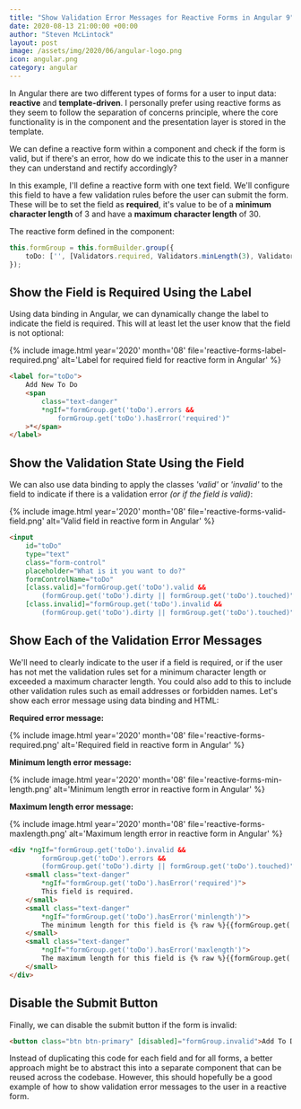 ```yaml
---
title: "Show Validation Error Messages for Reactive Forms in Angular 9"
date: 2020-08-13 21:00:00 +00:00
author: "Steven McLintock"
layout: post
image: /assets/img/2020/06/angular-logo.png
icon: angular.png
category: angular
---
```


In Angular there are two different types of forms for a user to input data: **reactive** and 
**template-driven**. I personally prefer using reactive forms as they seem to follow the 
separation of concerns principle, where the core functionality is in the component and the 
presentation layer is stored in the template.

We can define a reactive form within a component and check if the form is valid, but if there's an error, 
how do we indicate this to the user in a manner they can understand and rectify accordingly?

In this example, I'll define a reactive form with one text field. We'll configure this field to have a 
few validation rules before the user can submit the form. These will be to set the field 
as **required**, it's value to be of a **minimum character length** of 3 and have a 
**maximum character length** of 30.

The reactive form defined in the component:

```typescript
this.formGroup = this.formBuilder.group({
    toDo: ['', [Validators.required, Validators.minLength(3), Validators.maxLength(30)]]
});
```

## Show the Field is Required Using the Label

Using data binding in Angular, we can dynamically change the label to indicate the field is 
required. This will at least let the user know that the field is not optional:

{%
    include image.html
    year='2020'
    month='08'
    file='reactive-forms-label-required.png'
    alt='Label for required field for reactive form in Angular'
%}

```html
<label for="toDo">
    Add New To Do
    <span 
        class="text-danger" 
        *ngIf="formGroup.get('toDo').errors && 
            formGroup.get('toDo').hasError('required')"
    >*</span>
</label>
```

## Show the Validation State Using the Field

We can also use data binding to apply the classes *'valid'* or *'invalid'* to the field to indicate 
if there is a validation error *(or if the field is valid)*:

{%
    include image.html
    year='2020'
    month='08'
    file='reactive-forms-valid-field.png'
    alt='Valid field in reactive form in Angular'
%}

```html
<input 
    id="toDo" 
    type="text" 
    class="form-control" 
    placeholder="What is it you want to do?"
    formControlName="toDo"
    [class.valid]="formGroup.get('toDo').valid && 
        (formGroup.get('toDo').dirty || formGroup.get('toDo').touched)"
    [class.invalid]="formGroup.get('toDo').invalid && 
        (formGroup.get('toDo').dirty || formGroup.get('toDo').touched)" />
```

## Show Each of the Validation Error Messages

We'll need to clearly indicate to the user if a field is required, or if the user has not met 
the validation rules set for a minimum character length or exceeded a maximum character 
length. You could also add to this to include other validation rules such as email addresses or 
forbidden names. Let's show each error message using data binding and HTML:

**Required error message:**

{%
    include image.html
    year='2020'
    month='08'
    file='reactive-forms-required.png'
    alt='Required field in reactive form in Angular'
%}

**Minimum length error message:**

{%
    include image.html
    year='2020'
    month='08'
    file='reactive-forms-min-length.png'
    alt='Minimum length error in reactive form in Angular'
%}

**Maximum length error message:**

{%
    include image.html
    year='2020'
    month='08'
    file='reactive-forms-maxlength.png'
    alt='Maximum length error in reactive form in Angular'
%}

```html
<div *ngIf="formGroup.get('toDo').invalid && 
        formGroup.get('toDo').errors && 
        (formGroup.get('toDo').dirty || formGroup.get('toDo').touched)">
    <small class="text-danger"
        *ngIf="formGroup.get('toDo').hasError('required')">
        This field is required.
    </small>
    <small class="text-danger"
        *ngIf="formGroup.get('toDo').hasError('minlength')">
        The minimum length for this field is {% raw %}{{formGroup.get('toDo').errors.minlength.requiredLength}}{% endraw %} characters.
    </small>
    <small class="text-danger"
        *ngIf="formGroup.get('toDo').hasError('maxlength')">
        The maximum length for this field is {% raw %}{{formGroup.get('toDo').errors.maxlength.requiredLength}}{% endraw %} characters.
    </small>
</div>
```

## Disable the Submit Button

Finally, we can disable the submit button if the form is invalid:

```html
<button class="btn btn-primary" [disabled]="formGroup.invalid">Add To Do</button>
```

Instead of duplicating this code for each field and for all forms, a better approach might be 
to abstract this into a separate component that can be reused across the 
codebase. However, this should hopefully be a good example of how to show validation error 
messages to the user in a reactive form.